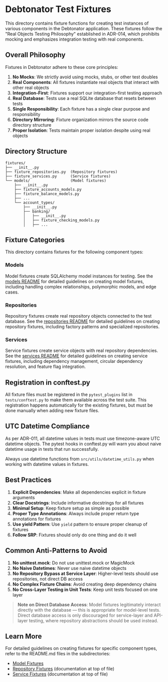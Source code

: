 # Debtonator Test Fixtures

This directory contains fixture functions for creating test instances of various components in the Debtonator application. These fixtures follow the "Real Objects Testing Philosophy" established in ADR-014, which prohibits mocking and emphasizes integration testing with real components.

## Overall Philosophy

Fixtures in Debtonator adhere to these core principles:

1. **No Mocks**: We strictly avoid using mocks, stubs, or other test doubles
2. **Real Components**: All fixtures instantiate real objects that interact with other real objects
3. **Integration-First**: Fixtures support our integration-first testing approach
4. **Real Database**: Tests use a real SQLite database that resets between tests
5. **Single Responsibility**: Each fixture has a single clear purpose and responsibility
6. **Directory Mirroring**: Fixture organization mirrors the source code directory structure
7. **Proper Isolation**: Tests maintain proper isolation despite using real objects

## Directory Structure

```
fixtures/
├── __init__.py
├── fixture_repositories.py  (Repository fixtures)
├── fixture_services.py      (Service fixtures)
└── models/                  (Model fixtures)
    ├── __init__.py
    ├── fixture_accounts_models.py
    ├── fixture_balance_models.py
    ├── ...
    └── account_types/
        ├── __init__.py
        ├── banking/
        │   ├── __init__.py
        │   ├── fixture_checking_models.py
        │   ├── ...
```

## Fixture Categories

This directory contains fixtures for the following component types:

### Models

Model fixtures create SQLAlchemy model instances for testing. See the [models README](./models/README.md) for detailed guidelines on creating model fixtures, including handling complex relationships, polymorphic models, and edge cases.

### Repositories

Repository fixtures create real repository objects connected to the test database. See the [repositories README](./fixture_repositories.py) for detailed guidelines on creating repository fixtures, including factory patterns and specialized repositories.

### Services

Service fixtures create service objects with real repository dependencies. See the [services README](./fixture_services.py) for detailed guidelines on creating service fixtures, including dependency management, circular dependency resolution, and feature flag integration.

## Registration in conftest.py

All fixture files must be registered in the `pytest_plugins` list in `tests/conftest.py` to make them available across the test suite. This registration happens automatically for the existing fixtures, but must be done manually when adding new fixture files.

## UTC Datetime Compliance

As per ADR-011, all datetime values in tests must use timezone-aware UTC datetime objects. The pytest hooks in conftest.py will warn you about naive datetime usage in tests that run successfully.

Always use datetime functions from `src/utils/datetime_utils.py` when working with datetime values in fixtures.

## Best Practices

1. **Explicit Dependencies**: Make all dependencies explicit in fixture arguments
2. **Clear Docstrings**: Include informative docstrings for all fixtures
3. **Minimal Setup**: Keep fixture setup as simple as possible
4. **Proper Type Annotations**: Always include proper return type annotations for fixtures
5. **Use yield Pattern**: Use `yield` pattern to ensure proper cleanup of fixtures
6. **Follow SRP**: Fixtures should only do one thing and do it well

## Common Anti-Patterns to Avoid

1. **No unittest.mock**: Do not use unittest.mock or MagicMock
2. **No Naive Datetimes**: Never use naive datetime objects
3. **No Repository Bypass at Service Layer**: Higher-level tests should use repositories, not direct DB access
4. **No Complex Fixture Chains**: Avoid creating deep dependency chains
5. **No Cross-Layer Testing in Unit Tests**: Keep unit tests focused on one layer

> **Note on Direct Database Access**: Model fixtures legitimately interact directly with the database — this is appropriate for model-level tests. Direct database access is only discouraged for service-layer and API-layer testing, where repository abstractions should be used instead.

## Learn More

For detailed guidelines on creating fixtures for specific component types, refer to the README.md files in the subdirectories:

- [Model Fixtures](./models/README.md)
- [Repository Fixtures](./fixture_repositories.py) (documentation at top of file)
- [Service Fixtures](./fixture_services.py) (documentation at top of file)
